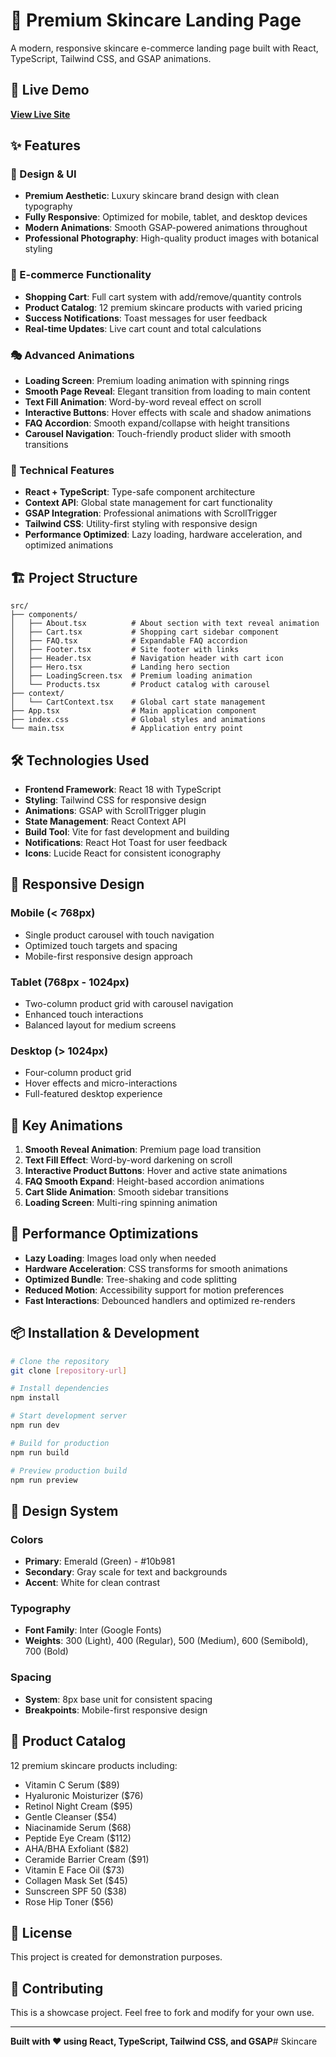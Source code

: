 # 🌿 Premium Skincare Landing Page

A modern, responsive skincare e-commerce landing page built with React, TypeScript, Tailwind CSS, and GSAP animations.

## 🚀 Live Demo

**[View Live Site](https://deploy-url-will-be-shown-here)**

## ✨ Features

### 🎨 Design & UI
- **Premium Aesthetic**: Luxury skincare brand design with clean typography
- **Fully Responsive**: Optimized for mobile, tablet, and desktop devices
- **Modern Animations**: Smooth GSAP-powered animations throughout
- **Professional Photography**: High-quality product images with botanical styling

### 🛒 E-commerce Functionality
- **Shopping Cart**: Full cart system with add/remove/quantity controls
- **Product Catalog**: 12 premium skincare products with varied pricing
- **Success Notifications**: Toast messages for user feedback
- **Real-time Updates**: Live cart count and total calculations

### 🎭 Advanced Animations
- **Loading Screen**: Premium loading animation with spinning rings
- **Smooth Page Reveal**: Elegant transition from loading to main content
- **Text Fill Animation**: Word-by-word reveal effect on scroll
- **Interactive Buttons**: Hover effects with scale and shadow animations
- **FAQ Accordion**: Smooth expand/collapse with height transitions
- **Carousel Navigation**: Touch-friendly product slider with smooth transitions

### 🔧 Technical Features
- **React + TypeScript**: Type-safe component architecture
- **Context API**: Global state management for cart functionality
- **GSAP Integration**: Professional animations with ScrollTrigger
- **Tailwind CSS**: Utility-first styling with responsive design
- **Performance Optimized**: Lazy loading, hardware acceleration, and optimized animations

## 🏗️ Project Structure

```
src/
├── components/
│   ├── About.tsx          # About section with text reveal animation
│   ├── Cart.tsx           # Shopping cart sidebar component
│   ├── FAQ.tsx            # Expandable FAQ accordion
│   ├── Footer.tsx         # Site footer with links
│   ├── Header.tsx         # Navigation header with cart icon
│   ├── Hero.tsx           # Landing hero section
│   ├── LoadingScreen.tsx  # Premium loading animation
│   └── Products.tsx       # Product catalog with carousel
├── context/
│   └── CartContext.tsx    # Global cart state management
├── App.tsx                # Main application component
├── index.css              # Global styles and animations
└── main.tsx               # Application entry point
```

## 🛠️ Technologies Used

- **Frontend Framework**: React 18 with TypeScript
- **Styling**: Tailwind CSS for responsive design
- **Animations**: GSAP with ScrollTrigger plugin
- **State Management**: React Context API
- **Build Tool**: Vite for fast development and building
- **Notifications**: React Hot Toast for user feedback
- **Icons**: Lucide React for consistent iconography

## 📱 Responsive Design

### Mobile (< 768px)
- Single product carousel with touch navigation
- Optimized touch targets and spacing
- Mobile-first responsive design approach

### Tablet (768px - 1024px)
- Two-column product grid with carousel navigation
- Enhanced touch interactions
- Balanced layout for medium screens

### Desktop (> 1024px)
- Four-column product grid
- Hover effects and micro-interactions
- Full-featured desktop experience

## 🎯 Key Animations

1. **Smooth Reveal Animation**: Premium page load transition
2. **Text Fill Effect**: Word-by-word darkening on scroll
3. **Interactive Product Buttons**: Hover and active state animations
4. **FAQ Smooth Expand**: Height-based accordion animations
5. **Cart Slide Animation**: Smooth sidebar transitions
6. **Loading Screen**: Multi-ring spinning animation

## 🚀 Performance Optimizations

- **Lazy Loading**: Images load only when needed
- **Hardware Acceleration**: CSS transforms for smooth animations
- **Optimized Bundle**: Tree-shaking and code splitting
- **Reduced Motion**: Accessibility support for motion preferences
- **Fast Interactions**: Debounced handlers and optimized re-renders

## 📦 Installation & Development

```bash
# Clone the repository
git clone [repository-url]

# Install dependencies
npm install

# Start development server
npm run dev

# Build for production
npm run build

# Preview production build
npm run preview
```

## 🎨 Design System

### Colors
- **Primary**: Emerald (Green) - #10b981
- **Secondary**: Gray scale for text and backgrounds
- **Accent**: White for clean contrast

### Typography
- **Font Family**: Inter (Google Fonts)
- **Weights**: 300 (Light), 400 (Regular), 500 (Medium), 600 (Semibold), 700 (Bold)

### Spacing
- **System**: 8px base unit for consistent spacing
- **Breakpoints**: Mobile-first responsive design

## 🌟 Product Catalog

12 premium skincare products including:
- Vitamin C Serum ($89)
- Hyaluronic Moisturizer ($76)
- Retinol Night Cream ($95)
- Gentle Cleanser ($54)
- Niacinamide Serum ($68)
- Peptide Eye Cream ($112)
- AHA/BHA Exfoliant ($82)
- Ceramide Barrier Cream ($91)
- Vitamin E Face Oil ($73)
- Collagen Mask Set ($45)
- Sunscreen SPF 50 ($38)
- Rose Hip Toner ($56)

## 📄 License

This project is created for demonstration purposes.

## 🤝 Contributing

This is a showcase project. Feel free to fork and modify for your own use.

---

**Built with ❤️ using React, TypeScript, Tailwind CSS, and GSAP**#   S k i n c a r e  
 